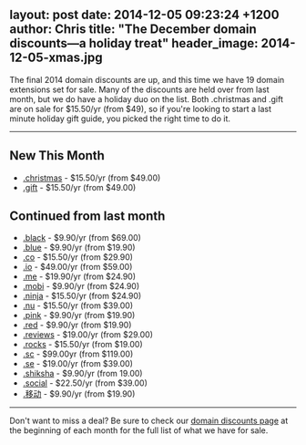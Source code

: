 layout: post
date: 2014-12-05 09:23:24 +1200
author: Chris
title: "The December domain discounts—a holiday treat"
header_image: 2014-12-05-xmas.jpg
----

The final 2014 domain discounts are up, and this time we have 19 domain extensions set for sale. Many of the discounts are held over from last month, but we do have a holiday duo on the list. Both .christmas and .gift are on sale for $15.50/yr (from $49), so if you're looking to start a last minute holiday gift guide, you picked the right time to do it.

***

## New This Month

+ [.christmas](https://iwantmyname.com/domains/dot-christmas) - $15.50/yr (from $49.00)
+ [.gift](https://iwantmyname.com/domains/dot-gift) - $15.50/yr (from $49.00)

## Continued from last month

+ [.black](https://iwantmyname.com/domains/dot-black) - $9.90/yr (from $69.00)
+ [.blue](https://iwantmyname.com/domains/dot-blue) - $9.90/yr (from $19.90)
+ [.co](https://iwantmyname.com/domains/dot-co) - $15.50/yr (from $29.90)
+ [.io](https://iwantmyname.com/domains/dot-io) - $49.00/yr (from $59.00)
+ [.me](https://iwantmyname.com/domains/dot-me) - $19.90/yr (from $24.90)
+ [.mobi](https://iwantmyname.com/domains/dot-mobi) - $9.90/yr (from $24.90)
+ [.ninja](https://iwantmyname.com/domains/dot-ninja) - $15.50/yr (from $24.90)
+ [.nu](https://iwantmyname.com/domains/dot-nu) - $15.50/yr (from $39.00)
+ [.pink](https://iwantmyname.com/domains/dot-pink) - $9.90/yr (from $19.90)
+ [.red](https://iwantmyname.com/domains/dot-red) - $9.90/yr (from $19.90)
+ [.reviews](https://iwantmyname.com/domains/dot-reviews) - $19.00/yr (from $29.00)
+ [.rocks](https://iwantmyname.com/domains/dot-rocks) - $15.50/yr (from $19.00)
+ [.sc](https://iwantmyname.com/domains/dot-sc) - $99.00yr (from $119.00)
+ [.se](https://iwantmyname.com/domains/dot-se) - $19.00/yr (from $39.00)
+ [.shiksha](https://iwantmyname.com/domains/dot-shiksha) - $9.90/yr (from 19.00)
+ [.social](https://iwantmyname.com/domains/dot-social) - $22.50/yr (from $39.00)
+ [.移动](https://iwantmyname.com/domains/dot-移动) - $9.90/yr (from $19.90)

***

Don't want to miss a deal? Be sure to check our [domain discounts page](https://iwantmyname.com/domains/special-offer) at the beginning of each month for the full list of what we have for sale. 